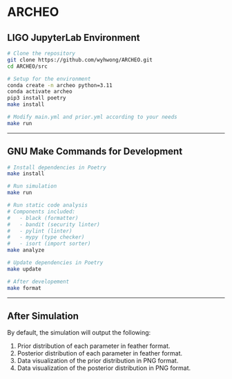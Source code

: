 # ARCHEO

## LIGO JupyterLab Environment

```bash
# Clone the repository
git clone https://github.com/wyhwong/ARCHEO.git
cd ARCHEO/src

# Setup for the environment
conda create -n archeo python=3.11
conda activate archeo
pip3 install poetry
make install

# Modify main.yml and prior.yml according to your needs
make run
```

---

## GNU Make Commands for Development

```bash
# Install dependencies in Poetry
make install

# Run simulation
make run

# Run static code analysis
# Components included:
#   - black (formatter)
#   - bandit (security linter)
#   - pylint (linter)
#   - mypy (type checker)
#   - isort (import sorter)
make analyze

# Update dependencies in Poetry
make update

# After developement
make format
```

---

## After Simulation

By default, the simulation will output the following:

1. Prior distribution of each parameter in feather format.
2. Posterior distribution of each parameter in feather format.
3. Data visualization of the prior distribution in PNG format.
4. Data visualization of the posterior distribution in PNG format.
